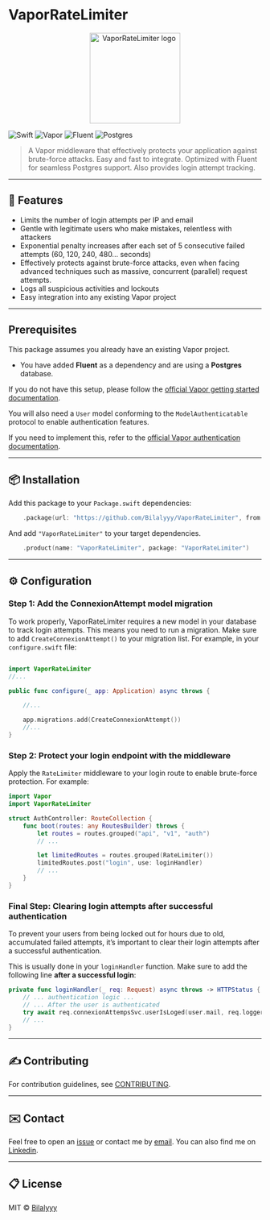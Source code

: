 <!--
  README.md for VaporRateLimiter
  https://github.com/<your-github>/VaporRateLimiter
-->

# VaporRateLimiter

<p align="center">
  <img src="https://app-soon.com/wp-content/uploads/2025/07/RateLimiter-2.png" alt="VaporRateLimiter logo" width="180">
</p>


![Swift](https://img.shields.io/badge/swift-5.9+-orange?style=flat-square)
![Vapor](https://img.shields.io/badge/vapor-4.x-green?style=flat-square)
![Fluent](https://img.shields.io/badge/fluent-required-yellow?style=flat-square)
![Postgres](https://img.shields.io/badge/postgres-required-blue?style=flat-square)


> A Vapor middleware that effectively protects your application against brute-force attacks.
> Easy and fast to integrate. Optimized with Fluent for seamless Postgres support.
> Also provides login attempt tracking.

---

## 🚀 Features

- Limits the number of login attempts per IP and email
- Gentle with legitimate users who make mistakes, relentless with attackers
- Exponential penalty increases after each set of 5 consecutive failed attempts (60, 120, 240, 480... seconds)
- Effectively protects against brute-force attacks, even when facing advanced techniques such as massive, concurrent (parallel) request attempts.
- Logs all suspicious activities and lockouts
- Easy integration into any existing Vapor project

---
## Prerequisites

This package assumes you already have an existing Vapor project.

- You have added **Fluent** as a dependency and are using a **Postgres** database.

If you do not have this setup, please follow the [official Vapor getting started documentation](https://docs.vapor.codes/getting-started/hello-world/).

You will also need a `User` model conforming to the `ModelAuthenticatable` protocol to enable authentication features.

If you need to implement this, refer to the [official Vapor authentication documentation](https://docs.vapor.codes/security/authentication/#model-authenticatable).

---

## 📦 Installation

Add this package to your `Package.swift` dependencies:

```swift
    .package(url: "https://github.com/Bilalyyy/VaporRateLimiter", from: "0.0.5")
```

And add `"VaporRateLimiter"` to your target dependencies.

```swift
    .product(name: "VaporRateLimiter", package: "VaporRateLimiter")
```

---

## ⚙️ Configuration

### Step 1: Add the ConnexionAttempt model migration

To work properly, VaporRateLimiter requires a new model in your database to track login attempts.
This means you need to run a migration.
Make sure to add `CreateConnexionAttempt()` to your migration list.
For example, in your `configure.swift` file:

```swift

import VaporRateLimiter
//...

public func configure(_ app: Application) async throws {

    //...

    app.migrations.add(CreateConnexionAttempt())
    //...
}
```

### Step 2: Protect your login endpoint with the middleware

Apply the `RateLimiter` middleware to your login route to enable brute-force protection.
For example:

```swift
import Vapor
import VaporRateLimiter

struct AuthController: RouteCollection {
    func boot(routes: any RoutesBuilder) throws {
        let routes = routes.grouped("api", "v1", "auth")
        // ...

        let limitedRoutes = routes.grouped(RateLimiter())
        limitedRoutes.post("login", use: loginHandler)
        // ...
    }
}
```

### Final Step: Clearing login attempts after successful authentication

To prevent your users from being locked out for hours due to old, accumulated failed attempts,
it’s important to clear their login attempts after a successful authentication.

This is usually done in your `loginHandler` function.
Make sure to add the following line **after a successful login**:

```swift
private func loginHandler(_ req: Request) async throws -> HTTPStatus {
    // ... authentication logic ...
    // ... After the user is authenticated
    try await req.connexionAttempsSvc.userIsLoged(user.mail, req.logger)
    // ...
}
```

---

## ✍️ Contributing

For contribution guidelines, see [CONTRIBUTING](CONTRIBUTING.md).

---

## ✉️ Contact

Feel free to open an [issue](../../issues) or contact me by [email](mailto:contact@app-soon.com).
You can also find me on [Linkedin](https://www.linkedin.com/in/gregory-larose-developpeur).

---

## 📋 License

MIT © [Bilalyyy](https://github.com/Bilalyyy)
            
